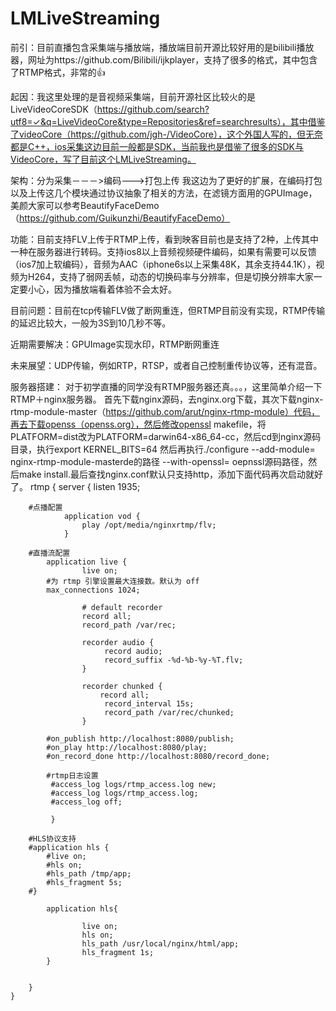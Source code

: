 # LMLiveStreaming
前引：目前直播包含采集端与播放端，播放端目前开源比较好用的是bilibili播放器，网址为https://github.com/Bilibili/ijkplayer，支持了很多的格式，其中包含了RTMP格式，非常的👍

起因：我这里处理的是音视频采集端，目前开源社区比较火的是LiveVideoCoreSDK（https://github.com/search?utf8=✓&q=LiveVideoCore&type=Repositories&ref=searchresults），其中借鉴了videoCore（https://github.com/jgh-/VideoCore），这个外国人写的，但无奈都是C++，ios采集这边目前一般都是SDK，当前我也是借鉴了很多的SDK与VideoCore，写了目前这个LMLiveStreaming。

架构：分为采集－－－>编码--->打包上传  我这边为了更好的扩展，在编码打包以及上传这几个模块通过协议抽象了相关的方法，在滤镜方面用的GPUImage，美颜大家可以参考BeautifyFaceDemo（https://github.com/Guikunzhi/BeautifyFaceDemo）

功能：目前支持FLV上传于RTMP上传，看到映客目前也是支持了2种，上传其中一种在服务器进行转码。支持ios8以上音频视频硬件编码，如果有需要可以反馈（ios7加上软编码），音频为AAC（iphone6s以上采集48K，其余支持44.1K），视频为H264，支持了弱网丢帧，动态的切换码率与分辨率，但是切换分辨率大家一定要小心，因为播放端看着体验不会太好。

目前问题：目前在tcp传输FLV做了断网重连，但RTMP目前没有实现，RTMP传输的延迟比较大，一般为3S到10几秒不等。

近期需要解决：GPUImage实现水印，RTMP断网重连

未来展望：UDP传输，例如RTP，RTSP，或者自己控制重传协议等，还有混音。

服务器搭建： 对于初学直播的同学没有RTMP服务器还真。。。，这里简单介绍一下RTMP＋nginx服务器。
首先下载nginx源码，去nginx.org下载，其次下载nginx-rtmp-module-master（https://github.com/arut/nginx-rtmp-module）代码，再去下载openss（openss.org），然后修改openssl makefile，将PLATFORM=dist改为PLATFORM=darwin64-x86_64-cc，然后cd到nginx源码目录，执行export KERNEL_BITS=64 然后再执行./configure --add-module= nginx-rtmp-module-masterde的路径 --with-openssl= oepnssl源码路径，然后make install.最后查找nginx.conf默认只支持http，添加下面代码再次启动就好了。
rtmp {
    server {
            listen 1935;

        #点播配置
                application vod {
                    play /opt/media/nginxrtmp/flv;
                }
        
        #直播流配置
            application live {
                    live on;
            #为 rtmp 引擎设置最大连接数。默认为 off
            max_connections 1024;

                    # default recorder
                    record all;
                    record_path /var/rec;
 
                    recorder audio {
                         record audio;
                         record_suffix -%d-%b-%y-%T.flv;
                    } 

                    recorder chunked {
                        record all;
                         record_interval 15s;
                         record_path /var/rec/chunked;
                    }

            #on_publish http://localhost:8080/publish;  
            #on_play http://localhost:8080/play;  
            #on_record_done http://localhost:8080/record_done;
            
            #rtmp日志设置
             #access_log logs/rtmp_access.log new;
             #access_log logs/rtmp_access.log;
             #access_log off;

             }
        
        #HLS协议支持
        #application hls {  
            #live on;  
            #hls on;  
            #hls_path /tmp/app;  
            #hls_fragment 5s;  
        #} 

            application hls{
        
                    live on;
                    hls on;
                    hls_path /usr/local/nginx/html/app;
                    hls_fragment 1s;
            }
 

        }
	}



